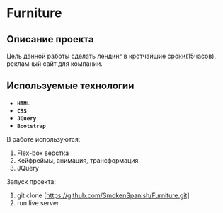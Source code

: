 # Furniture

## Описание проекта

Цель данной работы сделать лендинг в кротчайшие сроки(15часов), рекламный сайт для компании.

## Используемые технологии

* __`HTML`__
* __`CSS`__
* __`JQuery`__
* __`Bootstrap`__

В работе используются: 
1. Flex-box верстка 
2. Кейфреймы, анимация, трансформация 
3. JQuery
 
Запуск проекта: 
1. git clone [https://github.com/SmokenSpanish/Furniture.git]
2. run live server
